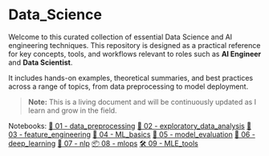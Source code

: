 # Data_Science

Welcome to this curated collection of essential Data Science and AI engineering techniques. This repository is designed as a practical reference for key concepts, tools, and workflows relevant to roles such as **AI Engineer** and **Data Scientist**.

It includes hands-on examples, theoretical summaries, and best practices across a range of topics, from data preprocessing to model deployment.

> **Note:** This is a living document and will be continuously updated as I learn and grow in the field.

Notebooks:
[🧼 01 - data_preprocessing](https://colab.research.google.com/drive/1kI9awLvtg6GidC3GPGkMS2Jpye6aVbP4?hl=es)
[🧭 02 - exploratory_data_analysis](https://colab.research.google.com/drive/1xdStpoMONZ334vKTdnLNV7WQ_HYoLjvm?hl=es)
[🧪 03 - feature_engineering](https://colab.research.google.com/drive/1fLVoS-uPDhnMRHXLm6gsgo-ZbEKAMUPl?hl=es)
[🤖 04 - ML_basics](https://colab.research.google.com/drive/10o-TANjt0NNyyUx79iIhPqOqgSkIGmGq?hl=es)
[📏 05 - model_evaluation](https://colab.research.google.com/drive/166SZQ6Zgf13eeM6LRGxQ5RThEn0zD7Js?hl=es)
[🔬 06 - deep_learning](https://colab.research.google.com/drive/1HFbVkugYflsM8er3dSHsNFbwTscMPHSg?hl=es)
[💬 07 - nlp](https://colab.research.google.com/drive/1wZG7ize8R-cCFYHtDjFQk0Uiu6mapvKa?hl=es)
[📦 08 - mlops](https://colab.research.google.com/drive/1kgJe-Hp4oNWA_MWZK9KJa1pE_dVj3FeC?hl=es)
[🛠️ 09 - MLE_tools](https://colab.research.google.com/drive/1rRC4gfyZjphStaDOqKzZPR1LEpWs5rpA?hl=es)


